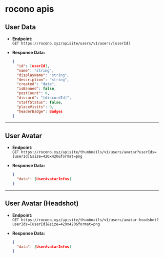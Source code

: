 # rocono apis

## User Data

- **Endpoint:**  
  `GET https://rocono.xyz/apisite/users/v1/users/[userId]`

- **Response Data:**
  ```json
  {
    "id": [userId],
    "name": "string",
    "displayName": "string",
    "description": "string",
    "created": "date",
    "isBanned": false,
    "postCount": 0,
    "discord": "[discordId]",
    "staffStatus": false,
    "placeVisits": 0,
    "headerBadge": Badges
  }
  ```

---

## User Avatar

- **Endpoint:**  
  `GET https://rocono.xyz/apisite/thumbnails/v1/users/avatar?userIds=[userId]&size=420x420&format=png`

- **Response Data:**
  ```json
  {
    "data": [UserAvatarInfos]
  }
  ```

---

## User Avatar (Headshot)

- **Endpoint:**  
  `GET https://rocono.xyz/apisite/thumbnails/v1/users/avatar-headshot?userIds=[userId]&size=420x420&format=png`

- **Response Data:**
  ```json
  {
    "data": [UserAvatarInfos]
  }
  ```
